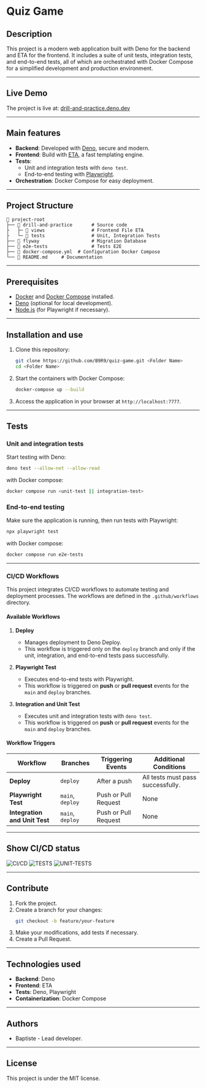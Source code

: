 # Quiz Game

## Description

This project is a modern web application built with Deno for the backend and ETA for the frontend.
It includes a suite of unit tests, integration tests, and end-to-end tests, all of which are orchestrated
with Docker Compose for a simplified development and production environment.

---

## Live Demo

The project is live at: [drill-and-practice.deno.dev](https://drill-and-practice.deno.dev/)

---

## Main features

- **Backend**: Developed with [Deno](https://deno.land/), secure and modern.
- **Frontend**: Build with [ETA](https://eta.js.org/), a fast templating engine.
- **Tests**:
  - Unit and integration tests with `deno test`.
  - End-to-end testing with [Playwright](https://playwright.dev/).
- **Orchestration**: Docker Compose for easy deployment.

---

## Project Structure

```
📁 project-root
├── 📁 drill-and-practice       # Source code
├   ├─ 📁 views                 # Frontend File ETA
├   └─ 📁 tests                 # Unit, Integration Tests
├── 📁 flyway                   # Migration Database
├── 📁 e2e-tests                # Tests E2E
├── 📄 docker-compose.yml  # Configuration Docker Compose
└── 📄 README.md     # Documentation
```

---

## Prerequisites

- [Docker](https://www.docker.com/) and [Docker Compose](https://docs.docker.com/compose/) installed.
- [Deno](https://deno.land/) (optional for local development).
- [Node.js](https://nodejs.org/) (for Playwright if necessary).

---

## Installation and use

1. Clone this repository:

   ```bash
   git clone https://github.com/B9R9/quiz-game.git <Folder Name>
   cd <Folder Name>
   ```

2. Start the containers with Docker Compose:

   ```bash
   docker-compose up --build
   ```

3. Access the application in your browser at `http://localhost:7777`.

---

## Tests

### **Unit and integration tests**

Start testing with Deno:

```bash
deno test --allow-net --allow-read
```

with Docker compose:

```bash
docker compose run <unit-test || integration-test>
```

### **End-to-end testing**

Make sure the application is running, then run tests with Playwright:

```bash
npx playwright test
```

with Docker compose:

```bash
docker compose run e2e-tests
```

---

### CI/CD Workflows

This project integrates CI/CD workflows to automate testing and deployment processes. The workflows are defined in the `.github/workflows` directory.

#### Available Workflows

1. **Deploy**

   - Manages deployment to Deno Deploy.
   - This workflow is triggered only on the `deploy` branch and only if the unit, integration, and end-to-end tests pass successfully.

2. **Playwright Test**

   - Executes end-to-end tests with Playwright.
   - This workflow is triggered on **push** or **pull request** events for the `main` and `deploy` branches.

3. **Integration and Unit Test**
   - Executes unit and integration tests with `deno test`.
   - This workflow is triggered on **push** or **pull request** events for the `main` and `deploy` branches.

#### Workflow Triggers

| Workflow                      | Branches         | Triggering Events    | Additional Conditions             |
| ----------------------------- | ---------------- | -------------------- | --------------------------------- |
| **Deploy**                    | `deploy`         | After a push         | All tests must pass successfully. |
| **Playwright Test**           | `main`, `deploy` | Push or Pull Request | None                              |
| **Integration and Unit Test** | `main`, `deploy` | Push or Pull Request | None                              |

---

## Show CI/CD status

![CI/CD](https://github.com/B9R9/quiz-game/actions/workflows/deploy.yml/badge.svg)
![TESTS](https://github.com/B9R9/quiz-game/actions/workflows/playwright.yml/badge.svg)
![UNIT-TESTS](https://github.com/B9R9/quiz-game/actions/workflows/test.yml/badge.svg)

---

## Contribute

1. Fork the project.
2. Create a branch for your changes:
   ```bash
   git checkout -b feature/your-feature
   ```
3. Make your modifications, add tests if necessary.
4. Create a Pull Request.

---

## Technologies used

- **Backend**: Deno
- **Frontend**: ETA
- **Tests**: Deno, Playwright
- **Containerization**: Docker Compose

---

## Authors

- Baptiste - Lead developer.

---

## License

This project is under the MIT license.
